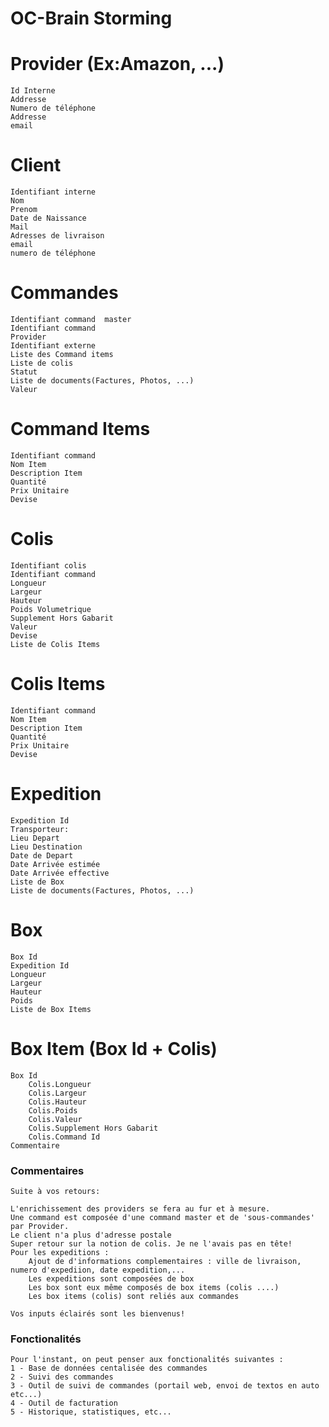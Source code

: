 # OC-Brain Storming

Provider (Ex:Amazon, ...)
=========================
    Id Interne
    Addresse 
    Numero de téléphone
    Addresse
    email


Client
=======
    Identifiant interne
    Nom 
    Prenom 
    Date de Naissance 
    Mail 
    Adresses de livraison 
    email 
    numero de téléphone

Commandes 
==========
    Identifiant command  master
    Identifiant command
    Provider 
    Identifiant externe 
    Liste des Command items 
    Liste de colis
    Statut
    Liste de documents(Factures, Photos, ...) 
    Valeur 

Command Items
=============
    Identifiant command 
    Nom Item
    Description Item
    Quantité 
    Prix Unitaire   
    Devise 



Colis 
======
    Identifiant colis
    Identifiant command
    Longueur 
    Largeur
    Hauteur 
    Poids Volumetrique
    Supplement Hors Gabarit
    Valeur
    Devise
    Liste de Colis Items

Colis Items
===========
    Identifiant command 
    Nom Item
    Description Item
    Quantité 
    Prix Unitaire   
    Devise 

    
Expedition 
===================
    Expedition Id
    Transporteur:
    Lieu Depart  
    Lieu Destination
    Date de Depart 
    Date Arrivée estimée
    Date Arrivée effective
    Liste de Box
    Liste de documents(Factures, Photos, ...)  

Box 
===
    Box Id    
    Expedition Id
    Longueur 
    Largeur
    Hauteur
    Poids
    Liste de Box Items


Box Item (Box Id + Colis)
========
    Box Id
        Colis.Longueur 
        Colis.Largeur
        Colis.Hauteur
        Colis.Poids
        Colis.Valeur
        Colis.Supplement Hors Gabarit 
        Colis.Command Id
    Commentaire





### Commentaires 
    
    Suite à vos retours:
  
    L'enrichissement des providers se fera au fur et à mesure.
    Une command est composée d'une command master et de 'sous-commandes' par Provider.
    Le client n'a plus d'adresse postale
    Super retour sur la notion de colis. Je ne l'avais pas en tête!
    Pour les expeditions : 
        Ajout de d'informations complementaires : ville de livraison, numero d'expediion, date expedition,... 
        Les expeditions sont composées de box 
        Les box sont eux même composés de box items (colis ....)  
        Les box items (colis) sont reliés aux commandes
    
    Vos inputs éclairés sont les bienvenus!

### Fonctionalités 
    Pour l'instant, on peut penser aux fonctionalités suivantes :
    1 - Base de données centalisée des commandes 
    2 - Suivi des commandes 
    3 - Outil de suivi de commandes (portail web, envoi de textos en auto etc...)
    4 - Outil de facturation 
    5 - Historique, statistiques, etc...




